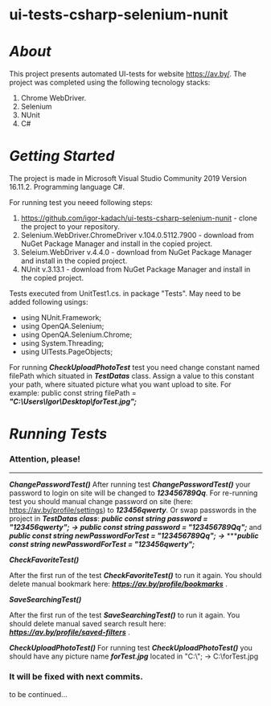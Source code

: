 # ui-tests-csharp-selenium-nunit

# ***About***

This project presents automated UI-tests for website https://av.by/. The project was completed using the following tecnology stacks:
  1. Chrome WebDriver.
  2. Selenium
  3. NUnit
  4. C#


# ***Getting Started***


The project is made in Microsoft Visual Studio Community 2019 Version 16.11.2.
Programming language C#.

For running test you neeed following steps:
1.  https://github.com/igor-kadach/ui-tests-csharp-selenium-nunit - сlone the project to your repository. 
2.  Selenium.WebDriver.ChromeDriver v.104.0.5112.7900 - download from NuGet Package Manager and install in the copied project.
3.  Seleium.WebDriver v.4.4.0 - download from NuGet Package Manager and install in the copied project.
4.  NUnit v.3.13.1 - download from NuGet Package Manager and install in the copied project.

Tests executed from UnitTest1.cs. in package "Tests".
May need to be added following usings:
* using NUnit.Framework;
* using OpenQA.Selenium;
* using OpenQA.Selenium.Chrome;
* using System.Threading;
* using UITests.PageObjects;


For running ***CheckUploadPhotoTest*** test you need change constant named filePath which situated in ***TestDatas*** class. 
Assign a value to this constant your path, where situated picture what you want upload to site. 
For example: public const string filePath = ***"C:\\Users\\Igor\\Desktop\\forTest.jpg";***




# ***Running Tests***

### Attention, please!
----------------------
***ChangePasswordTest()*** 
After running test ***ChangePasswordTest()*** your password to login on site will be changed to ***123456789Qq***. For re-running test you should manual change password on site (here: https://av.by/profile/settings) to ***123456qwerty***. Or swap passwords in the project in ***TestDatas class***: ***public const string password = "123456qwerty";***  ***→***  ***public const string password = "123456789Qq";*** and ***public const string newPasswordForTest = "123456789Qq";*** ***→*** ******public const string newPasswordForTest = "123456qwerty";***  

***CheckFavoriteTest()***

After the first run of the test ***CheckFavoriteTest()*** to run it again. You should delete manual bookmark here: ***https://av.by/profile/bookmarks*** .

***SaveSearchingTest()*** 

After the first run of the test ***SaveSearchingTest()*** to run it again. You should delete manual saved search result here: ***https://av.by/profile/saved-filters*** .

***CheckUploadPhotoTest()***
For running test ***CheckUploadPhotoTest()*** you should have any picture name ***forTest.jpg*** located in "C:\\"; → C:\forTest.jpg   
        

### It will be fixed with next commits.



to be continued...
